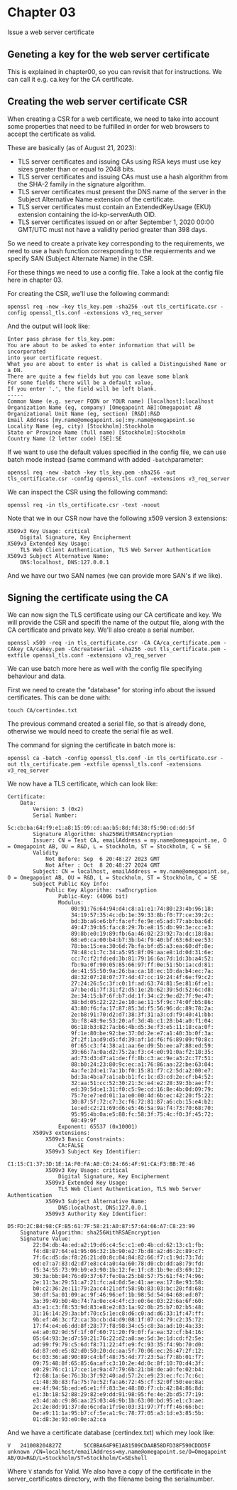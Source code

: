 # Chapter 03

Issue a web server certificate

## Geneting a key for the web server certificate

This is explained in chapter00, so you can revisit that for instructions. We can call it e.g. ca.key for the CA certificate.

## Creating the web server certificate CSR

When creating a CSR for a web certificate, we need to take into account some properties that need to be fulfilled in order for web browsers to accept the certificate as valid.

These are basically (as of August 21, 2023):

* TLS server certificates and issuing CAs using RSA keys must use key sizes greater than or equal to 2048 bits.
* TLS server certificates and issuing CAs must use a hash algorithm from the SHA-2 family in the signature algorithm.
* TLS server certificates must present the DNS name of the server in the Subject Alternative Name extension of the certificate.
* TLS server certificates must contain an ExtendedKeyUsage (EKU) extension containing the id-kp-serverAuth OID.
* TLS server certificates issued on or after September 1, 2020 00:00 GMT/UTC must not have a validity period greater than 398 days.

So we need to create a private key corresponding to the requirements, we need to use a hash function corresponding to the requierments and we specify SAN (Subject Alternate Name) in the CSR.

For these things we need to use a config file. Take a look at the config file here in chapter 03.

For creating the CSR, we'll use the following command:

`openssl req -new -key tls_key.pem -sha256 -out tls_certificate.csr -config openssl_tls.conf -extensions v3_req_server`

And the output will look like:

```
Enter pass phrase for tls_key.pem:
You are about to be asked to enter information that will be incorporated
into your certificate request.
What you are about to enter is what is called a Distinguished Name or a DN.
There are quite a few fields but you can leave some blank
For some fields there will be a default value,
If you enter '.', the field will be left blank.
-----
Common Name (e.g. server FQDN or YOUR name) [localhost]:localhost
Organization Name (eg, company) [Omegapoint AB]:Omegapoint AB
Organizational Unit Name (eg, section) [R&D]:R&D
Email Address [my.name@omegapoint.se]:my.name@omegapoint.se
Locality Name (eg, city) [Stockholm]:Stockholm
State or Province Name (full name) [Stockholm]:Stockholm
Country Name (2 letter code) [SE]:SE
```

If we want to use the default values specified in the config file, we can use batch mode instead (same command with added `-batch`parameter:

`openssl req -new -batch -key tls_key.pem -sha256 -out tls_certificate.csr -config openssl_tls.conf -extensions v3_req_server`

We can inspect the CSR using the following command:

`openssl req -in tls_certificate.csr -text -noout`

Note that we in our CSR now have the following x509 version 3 extensions:

```
X509v3 Key Usage: critical
    Digital Signature, Key Encipherment
X509v3 Extended Key Usage:
    TLS Web Client Authentication, TLS Web Server Authentication
X509v3 Subject Alternative Name:
    DNS:localhost, DNS:127.0.0.1
```

And we have our two SAN names (we can provide more SAN's if we like).

## Signing the certificate using the CA

We can now sign the TLS certificate using our CA certificate and key. We will provide the CSR and specifi the name of the output file, along with the CA certificate and private key. We'll also create a serial number.

`openssl x509 -req -in tls_certificate.csr -CA CA/ca_certificate.pem -CAkey CA/cakey.pem -CAcreateserial -sha256 -out tls_certificate.pem -extfile openssl_tls.conf -extensions v3_req_server`

We can use batch more here as well with the config file specifying behaviour and data.

First we need to create the "database" for storing info about the issued certificates. This can be done with:

`touch CA/certindex.txt`

The previous command created a serial file, so that is already done, otherwise we would need to create the serial file as well.

The command for signing the certificate in batch more is:

`openssl ca -batch -config openssl_tls.conf -in tls_certificate.csr -out tls_certificate.pem -extfile openssl_tls.conf -extensions v3_req_server`

We now have a TLS certificate, which can look like:

```shell
Certificate:
    Data:
        Version: 3 (0x2)
        Serial Number:
            5c:cb:ba:64:f9:e1:a8:15:09:cd:aa:b5:8d:fd:38:f5:90:cd:dd:5f
        Signature Algorithm: sha256WithRSAEncryption
        Issuer: CN = Test CA, emailAddress = my.name@omegapoint.se, O = Omegapoint AB, OU = R&D, L = Stockholm, ST = Stockholm, C = SE
        Validity
            Not Before: Sep  6 20:48:27 2023 GMT
            Not After : Oct  8 20:48:27 2024 GMT
        Subject: CN = localhost, emailAddress = my.name@omegapoint.se, O = Omegapoint AB, OU = R&D, L = Stockholm, ST = Stockholm, C = SE
        Subject Public Key Info:
            Public Key Algorithm: rsaEncryption
                Public-Key: (4096 bit)
                Modulus:
                    00:91:76:64:94:d4:c8:a1:e1:74:80:23:4b:96:18:
                    34:19:57:35:4c:db:1e:39:33:8b:f0:77:ce:39:2c:
                    bd:3b:a6:e6:bf:fa:ef:fe:9e:e5:ad:77:ab:ba:6d:
                    49:47:39:b5:fa:c8:29:7b:e8:15:db:99:3e:cc:e3:
                    89:8b:e0:19:89:fb:6a:46:02:23:92:7a:dc:18:8a:
                    68:e0:ca:00:b4:b7:3b:b4:f9:40:bf:63:6d:ee:53:
                    78:ba:15:ea:30:6d:7b:fa:bf:d5:a3:ea:60:df:8e:
                    78:48:c1:7c:34:a5:95:8f:09:aa:e8:1d:0d:31:6e:
                    cc:7c:f2:fd:ed:3b:81:79:16:6a:7d:1d:3b:a4:52:
                    fb:9a:0f:90:05:85:66:97:ff:0e:51:5b:1a:cd:81:
                    de:41:55:50:9a:26:ba:ca:18:ec:10:da:b4:ec:7a:
                    d8:32:07:28:07:77:4d:47:cc:19:24:4f:6e:f9:c2:
                    27:24:26:5c:3f:c0:1f:ad:63:74:81:5e:81:6f:e1:
                    a7:be:d1:7f:31:f2:d5:1e:2b:62:39:5d:52:6c:d8:
                    2e:34:15:b7:6f:b7:dd:1f:34:c2:9e:d2:7f:9e:47:
                    38:bd:05:22:22:2e:10:ae:11:5f:9c:74:0f:b5:86:
                    43:80:f6:fa:17:87:85:3d:f5:56:96:dc:89:78:2a:
                    2e:b8:91:70:d2:d7:38:3f:31:a3:cd:f9:40:41:bb:
                    3b:f8:48:9e:53:20:af:3d:4b:c1:28:b4:a0:f1:04:
                    06:18:b3:82:7a:b6:4b:d5:3e:f3:e5:11:18:ca:0f:
                    9f:1e:80:be:92:be:37:0d:2e:e7:a1:40:3b:0f:3a:
                    2f:2f:1a:d9:d5:fd:39:af:1d:f6:f6:89:09:f0:8c:
                    0f:65:c3:f4:38:a1:aa:6e:d9:5b:ee:a7:88:ed:59:
                    39:66:7a:0a:d2:75:2a:f3:c4:e0:91:0a:f2:18:35:
                    ad:73:d3:d7:a1:de:ff:8b:c3:ac:9e:a3:2c:77:51:
                    88:b0:24:23:80:9c:ec:a1:76:86:aa:22:be:63:04:
                    4a:fe:2d:e1:7a:1b:f0:15:81:f7:c2:5d:a2:00:e7:
                    bd:3a:4b:a7:a1:ab:b1:fc:1c:d3:cd:2e:cf:b4:52:
                    32:aa:51:cc:52:30:21:3c:e4:e2:28:39:3b:ae:f7:
                    ed:39:5d:e1:31:f0:c5:9e:cd:16:8e:4b:0d:09:79:
                    75:7e:e7:ed:01:1a:e0:00:4d:6b:ec:42:20:f5:22:
                    30:87:5f:72:c7:3c:f6:72:81:87:a6:cb:15:e4:b2:
                    1e:ed:c2:21:69:d6:e5:46:5a:9a:f4:73:70:68:70:
                    95:95:4b:0a:e5:88:fc:58:3f:75:4c:f0:3f:45:72:
                    60:49:9f
                Exponent: 65537 (0x10001)
        X509v3 extensions:
            X509v3 Basic Constraints:
                CA:FALSE
            X509v3 Subject Key Identifier:
                C1:15:C1:37:3D:1E:1A:F0:FA:A0:C0:24:66:4F:91:CA:F3:BB:7E:46
            X509v3 Key Usage: critical
                Digital Signature, Key Encipherment
            X509v3 Extended Key Usage:
                TLS Web Client Authentication, TLS Web Server Authentication
            X509v3 Subject Alternative Name:
                DNS:localhost, DNS:127.0.0.1
            X509v3 Authority Key Identifier:
                D5:FD:2C:B4:98:CF:B5:61:7F:58:21:A0:87:57:64:66:A7:C8:23:99
    Signature Algorithm: sha256WithRSAEncryption
    Signature Value:
        22:84:db:4a:ed:a2:19:d6:c4:5c:c1:e0:4b:cd:62:13:c1:fb:
        f4:d8:87:64:e1:95:06:32:1b:90:e2:7b:d8:a2:d6:2c:89:c7:
        7f:6c:d5:da:f8:26:21:d0:8c:04:84:82:66:f7:c1:9d:73:7d:
        ed:e7:a7:83:d2:d7:e8:c4:a0:4a:60:78:d0:cb:dd:a8:79:fd:
        f5:34:55:73:99:b9:e3:90:1b:12:fe:1f:c8:1b:9e:d3:69:12:
        30:3a:bb:84:76:d9:37:67:fe:0a:25:b8:57:75:61:f4:74:96:
        2e:11:3a:29:51:a7:21:fc:a4:0d:5e:41:ae:ea:17:8e:93:58:
        b0:c2:36:2e:11:79:2a:c4:21:df:58:9b:83:03:bc:20:fd:68:
        30:df:5a:01:09:ac:9f:46:96:ef:1b:98:5d:54:64:68:ed:07:
        3a:39:49:b0:4b:74:7a:0e:c4:4f:c3:e0:6e:03:22:6a:6f:60:
        43:e1:c3:f8:53:9d:83:e8:e2:83:1a:92:0b:25:b7:02:b5:48:
        31:16:14:29:3a:bf:70:c5:1e:c8:d6:c0:ad:d6:33:1f:47:ff:
        9b:ef:46:3c:f2:ca:3b:cb:d4:d9:08:1f:07:c4:79:c2:35:72:
        17:f4:e4:e6:dd:8f:28:77:f8:98:34:c5:c8:3a:ad:10:4a:33:
        e4:a0:02:9d:5f:1f:0f:60:71:20:f9:0f:fa:ea:32:cf:b4:16:
        05:64:93:3e:d7:59:21:76:22:d2:a8:ae:5d:3e:1d:cd:f2:5e:
        ad:99:f9:79:c5:6d:f8:71:22:4f:e9:fc:93:35:f4:9b:70:d0:
        6d:87:e0:e5:82:d0:50:20:dc:aa:5f:70:06:ec:26:47:2f:12:
        6c:03:36:a8:90:89:c4:bf:48:75:4d:77:23:5a:f7:8b:01:f7:
        09:75:48:8f:65:85:6a:af:c3:10:2e:4d:0c:8f:10:70:d4:3f:
        e0:29:76:c1:17:ce:1e:9a:47:79:6b:21:b8:de:a0:fe:02:b4:
        f2:68:1a:6e:76:3b:3f:92:40:ad:57:2c:e9:23:ec:fc:7c:6c:
        c1:48:3b:83:fa:75:7e:52:fa:a6:72:45:cf:32:0f:50:ee:8a:
        ee:4f:94:5b:ed:e6:e1:ff:83:3e:48:80:f7:cb:42:84:86:8d:
        e1:3b:18:52:88:29:82:e9:dd:91:98:95:fe:4e:2b:d5:77:19:
        e3:4d:ab:c9:86:aa:25:03:46:9b:1b:63:00:bd:95:e1:c3:ae:
        2c:2e:8d:91:37:de:6c:da:1f:9e:03:31:97:7f:ff:46:66:bc:
        0e:a9:11:1a:95:b7:cf:5e:a1:9c:78:77:05:a3:1d:e3:85:5b:
        01:d8:3e:93:e0:0e:a2:ca
```

And we have a certificate database (certindex.txt) which mey look like:

```shell
V	241008204827Z		5CCBBA64F9E1A81509CDAAB58DFD38F590CDDD5F	unknown	/CN=localhost/emailAddress=my.name@omegapoint.se/O=Omegapoint AB/OU=R&D/L=Stockholm/ST=Stockholm/C=SEshell
```

Where `V` stands for Valid. We also have a copy of the certificate in the server_certificates directory, with the filename being the serialnumber.
